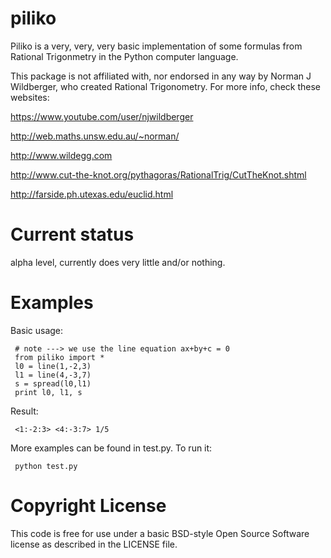 piliko
======

Piliko is a very, very, very basic implementation of some formulas from 
Rational Trigonmetry in the Python computer language.

This package is not affiliated with, nor endorsed in any way by Norman J 
Wildberger, who created Rational Trigonometry. For more info, check these
websites:

https://www.youtube.com/user/njwildberger

http://web.maths.unsw.edu.au/~norman/

http://www.wildegg.com

http://www.cut-the-knot.org/pythagoras/RationalTrig/CutTheKnot.shtml

http://farside.ph.utexas.edu/euclid.html

Current status
==============

alpha level, currently does very little and/or nothing. 

Examples
========

Basic usage:

     # note ---> we use the line equation ax+by+c = 0
     from piliko import *
     l0 = line(1,-2,3) 
     l1 = line(4,-3,7)
     s = spread(l0,l1)
     print l0, l1, s

Result:

     <1:-2:3> <4:-3:7> 1/5

More examples can be found in test.py. To run it:

     python test.py



Copyright License
=================

This code is free for use under a basic BSD-style Open Source Software 
license as described in the LICENSE file.
